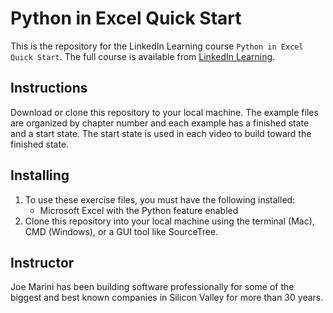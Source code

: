 # Python in Excel Quick Start
This is the repository for the LinkedIn Learning course `Python in Excel Quick Start`. The full course is available from [LinkedIn Learning][lil-course-url].

## Instructions
Download or clone this repository to your local machine. The example files are organized by chapter number and each example has a finished state and a start state. The start state is used in each video to build toward the finished state.

## Installing
1. To use these exercise files, you must have the following installed:
	- Microsoft Excel with the Python feature enabled
2. Clone this repository into your local machine using the terminal (Mac), CMD (Windows), or a GUI tool like SourceTree.

## Instructor
Joe Marini has been building software professionally for some of the biggest and best known companies in Silicon Valley for more than 30 years.

[0]: # (Replace these placeholder URLs with actual course URLs)

[lil-course-url]: https://www.linkedin.com/learning/
[lil-thumbnail-url]: http://

